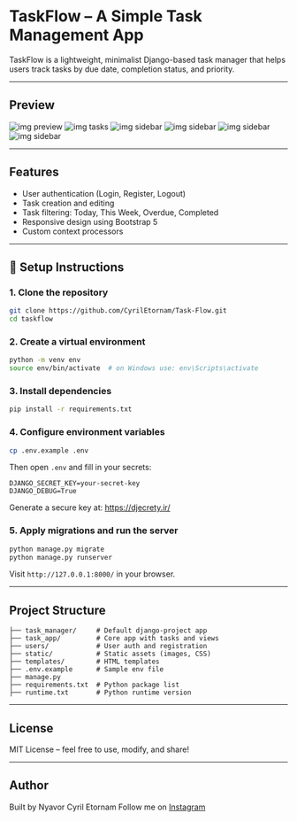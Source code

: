 # TaskFlow – A Simple Task Management App

TaskFlow is a lightweight, minimalist Django-based task manager that helps users track tasks by due date, completion status, and priority.

---

## Preview
![img preview](static/task_app/images/mobile-preview-home.png)
![img tasks](static/task_app/images/mobile-preview-tasks.png)
![img sidebar](static/task_app/images/mobile-preview-sidebar.png)
![img sidebar](static/task_app/images/mobile-preview-details.png)
![img sidebar](static/task_app/images/large-preview.png)
![img sidebar](static/task_app/images/large-preview-tasks.png)

---

## Features

- User authentication (Login, Register, Logout)
- Task creation and editing
- Task filtering: Today, This Week, Overdue, Completed
- Responsive design using Bootstrap 5
- Custom context processors

---

## 🔧 Setup Instructions

### 1. Clone the repository

```bash
git clone https://github.com/CyrilEtornam/Task-Flow.git
cd taskflow
```

### 2. Create a virtual environment

```bash
python -m venv env
source env/bin/activate  # on Windows use: env\Scripts\activate
```

### 3. Install dependencies

```bash
pip install -r requirements.txt
```

### 4. Configure environment variables

```bash
cp .env.example .env
```

Then open `.env` and fill in your secrets:

```
DJANGO_SECRET_KEY=your-secret-key
DJANGO_DEBUG=True
```

Generate a secure key at: https://djecrety.ir/

### 5. Apply migrations and run the server

```bash
python manage.py migrate
python manage.py runserver
```

Visit `http://127.0.0.1:8000/` in your browser.

---

## Project Structure

```
├── task_manager/     # Default django-project app
├── task_app/         # Core app with tasks and views
├── users/            # User auth and registration
├── static/           # Static assets (images, CSS)
├── templates/        # HTML templates
├── .env.example      # Sample env file
├── manage.py
├── requirements.txt  # Python package list
├── runtime.txt       # Python runtime version 
```

---

## License

MIT License – feel free to use, modify, and share!

---

## Author

Built by Nyavor Cyril Etornam
Follow me on [Instagram](https://instagram.com/cyrilxetornam)
